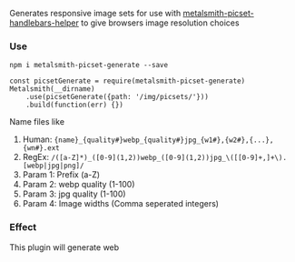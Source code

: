 Generates responsive image sets for use with [metalsmith-picset-handlebars-helper]() to give browsers image resolution choices

### Use

`npm i metalsmith-picset-generate --save`

```
const picsetGenerate = require(metalsmith-picset-generate)
Metalsmith(__dirname)
	.use(picsetGenerate({path: '/img/picsets/'}))
	.build(function(err) {})
```
Name files like

 1. Human: `{name}_{quality#}webp_{quality#}jpg_{w1#},{w2#},{...},{wn#}.ext`
 1. RegEx: `/([a-Z]*)_([0-9](1,2))webp_([0-9](1,2))jpg_\([[0-9]+,]+\).[webp|jpg|png]/`
  1. Param 1: Prefix (a-Z)
  1. Param 2: webp quality (1-100)
  1. Param 3: jpg quality (1-100)
  1. Param 4: Image widths (Comma seperated integers)

### Effect

This plugin will generate web

